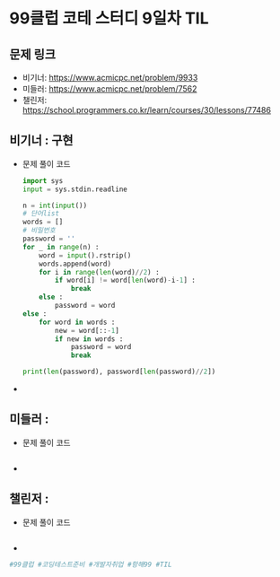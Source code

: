 # 99클럽 코테 스터디 9일차 TIL

## 문제 링크
- 비기너: https://www.acmicpc.net/problem/9933
- 미들러: https://www.acmicpc.net/problem/7562
- 챌린저: https://school.programmers.co.kr/learn/courses/30/lessons/77486


## 비기너 : 구현

* 문제 풀이 코드

    ```python
    import sys
    input = sys.stdin.readline

    n = int(input())
    # 단어list
    words = []
    # 비밀번호
    password = ''
    for _ in range(n) :
        word = input().rstrip()
        words.append(word)
        for i in range(len(word)//2) :
            if word[i] != word[len(word)-i-1] :
                break
        else :
            password = word
    else :
        for word in words :
            new = word[::-1]
            if new in words :
                password = word
                break

    print(len(password), password[len(password)//2])
    ```

* 



## 미들러 : 

* 문제 풀이 코드

    ```python

    ```

* 



## 챌린저 : 

* 문제 풀이 코드

    ```python

    ```

* 



```python
#99클럽 #코딩테스트준비 #개발자취업 #항해99 #TIL
```